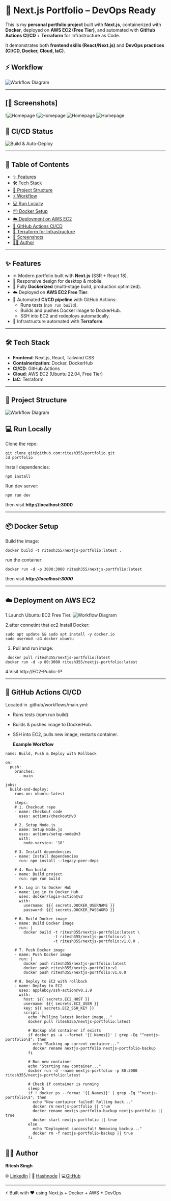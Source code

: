 # 🚀 Next.js Portfolio – DevOps Ready

This is my **personal portfolio project** built with **Next.js**, containerized with **Docker**, deployed on **AWS EC2 (Free Tier)**, and automated with **GitHub Actions CI/CD** + **Terraform** for Infrastructure as Code.

It demonstrates both **frontend skills (React/Next.js)** and **DevOps practices (CI/CD, Docker, Cloud, IaC)**.  

## ⚡ Workflow
![Workflow Diagram](./images/workflow.png)

---

## [📸 Screenshots]

!![Homepage](./assets/home.png)
!![Homepage](./assets/about.png)
![Homepage](./assets/skill.png)
![Homepage](./assets/contact.png)





## 🚀 CI/CD Status

![Build & Auto-Deploy](https://github.com/ritesh355/portfolio/actions/workflows/main.yml/badge.svg)

---


## 📑 Table of Contents
- [✨ Features](#-features)
- [🛠️ Tech Stack](#️-tech-stack)
- [📂 Project Structure](#-project-structure)
- [⚡ Workflow](#-workflow)
- [💻 Run Locally](#-run-locally)
- [📦 Docker Setup](#-docker-setup)
- [☁️ Deployment on AWS EC2](#️-deployment-on-aws-ec2)
- [🤖 GitHub Actions CI/CD](#-github-actions-cicd)
- [🧩 Terraform for Infrastructure](#-terraform-for-infrastructure)
- [📸 Screenshots](#-screenshots)
- [👨‍💻 Author](#-author)

---

## ✨ Features
- ⚛️ Modern portfolio built with **Next.js** (SSR + React 18).
- 📱 Responsive design for desktop & mobile.
- 🐳 Fully **Dockerized** (multi-stage build, production optimized).
- ☁️ Deployed on **AWS EC2 Free Tier**.
- 🔄 Automated **CI/CD pipeline** with GitHub Actions:
  - Runs tests (`npm run build`).
  - Builds and pushes Docker image to DockerHub.
  - SSH into EC2 and redeploys automatically.
- 📜 Infrastructure automated with **Terraform**.

---

## 🛠️ Tech Stack
- **Frontend**: Next.js, React, Tailwind CSS  
- **Containerization**: Docker, DockerHub  
- **CI/CD**: GitHub Actions  
- **Cloud**: AWS EC2 (Ubuntu 22.04, Free Tier)  
- **IaC**: Terraform  

---

## 📂 Project Structure 

![Workflow Diagram](./assets/folder.png)

## 💻 Run Locally

Clone the repo:

```
git clone git@github.com:ritesh355/portfolio.git
cd portfolio
```
Install dependencies:

```
npm install
```
Run dev server:

```
npm run dev
```
then visit **http://localhost:3000**

---

## 📦 Docker Setup
Build the image:
```
docker build -t ritesh355/nextjs-portfolio:latest .
```
run the container:
```
docker run -d -p 3000:3000 ritesh355/nextjs-portfolio:latest
```
then visit ***http://localhost:3000***

---
## ☁️ Deployment on AWS EC2 
1.Launch Ubuntu EC2 Free Tier.
![Workflow Diagram](./assets/ec2.png)

2.after connetint that ec2 Install Docker:
```
sudo apt update && sudo apt install -y docker.io
sudo usermod -aG docker ubuntu
```
3. Pull and run image:
 ```
  docker pull ritesh355/nextjs-portfolio:latest
docker run -d -p 80:3000 ritesh355/nextjs-portfolio:latest
```
4.Visit http://EC2-Public-IP

---

## 🤖 GitHub Actions CI/CD

Located in .github/workflows/main.yml:

- Runs tests (npm run build).

- Builds & pushes image to DockerHub.

- SSH into EC2, pulls new image, restarts container.

  **Example Workflow**
  
```  
name: Build, Push & Deploy with Rollback

on:
  push:
    branches:
      - main

jobs:
  build-and-deploy:
    runs-on: ubuntu-latest

    steps:
    # 1. Checkout repo
    - name: Checkout code
      uses: actions/checkout@v3

    # 2. Setup Node.js
    - name: Setup Node.js
      uses: actions/setup-node@v3
      with:
        node-version: '18'

    # 3. Install dependencies
    - name: Install dependencies
      run: npm install --legacy-peer-deps

    # 4. Run build
    - name: Build project
      run: npm run build

    # 5. Log in to Docker Hub
    - name: Log in to Docker Hub
      uses: docker/login-action@v2
      with:
        username: ${{ secrets.DOCKER_USERNAME }}
        password: ${{ secrets.DOCKER_PASSWORD }}

    # 6. Build Docker image
    - name: Build Docker image
      run: |
        docker build -t ritesh355/nextjs-portfolio:latest \
                     -t ritesh355/nextjs-portfolio:v1 \
                     -t ritesh355/nextjs-portfolio:v1.0.0 .

    # 7. Push Docker image
    - name: Push Docker image
      run: |
        docker push ritesh355/nextjs-portfolio:latest
        docker push ritesh355/nextjs-portfolio:v1
        docker push ritesh355/nextjs-portfolio:v1.0.0

    # 8. Deploy to EC2 with rollback
    - name: Deploy to EC2
      uses: appleboy/ssh-action@v0.1.9
      with:
        host: ${{ secrets.EC2_HOST }}
        username: ${{ secrets.EC2_USER }}
        key: ${{ secrets.EC2_SSH_KEY }}
        script: |
          echo "Pulling latest Docker image..."
          docker pull ritesh355/nextjs-portfolio:latest

          # Backup old container if exists
          if docker ps -a --format '{{.Names}}' | grep -Eq "^nextjs-portfolio\$"; then
            echo "Backing up current container..."
            docker rename nextjs-portfolio nextjs-portfolio-backup
          fi

          # Run new container
          echo "Starting new container..."
          docker run -d --name nextjs-portfolio -p 80:3000 ritesh355/nextjs-portfolio:latest

          # Check if container is running
          sleep 5
          if ! docker ps --format '{{.Names}}' | grep -Eq "^nextjs-portfolio\$"; then
            echo "New container failed! Rolling back..."
            docker rm nextjs-portfolio || true
            docker rename nextjs-portfolio-backup nextjs-portfolio || true
            docker start nextjs-portfolio || true
          else
            echo "Deployment successful! Removing backup..."
            docker rm -f nextjs-portfolio-backup || true
          fi

```


## 👨‍💻 Author

**Ritesh Singh**

🌐 [LinkedIn](https://www.linkedin.com/in/ritesh-singh-092b84340/) 
|
📝 [Hashnode](https://ritesh-devops.hashnode.dev/) 
|
💻[GitHub](https://github.com/ritesh355/)

--- 
⚡ Built with ❤️ using Next.js + Docker + AWS + DevOps






